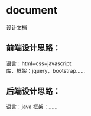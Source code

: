 # document
设计文档


## 前端设计思路：  
语言：html+css+javascript  
库、框架：jquery，bootstrap......






## 后端设计思路：  
语言：java
框架：......
